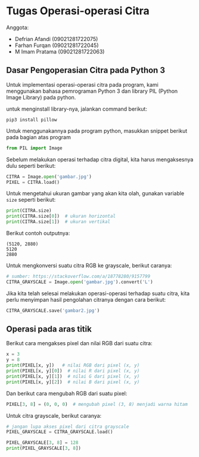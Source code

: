 # Tugas Operasi-operasi Citra

Anggota:
- Defrian Afandi (09021281722075)
- Farhan Furqan (09021281722045)
- M Imam Pratama (09021281722063)

## Dasar Pengoperasian Citra pada Python 3

Untuk implementasi operasi-operasi citra pada program, kami menggunakan bahasa
pemrograman Python 3 dan library PIL (Python Image Library) pada python.

untuk menginstall library-nya, jalankan command berikut:

```
pip3 install pillow
```

Untuk menggunakannya pada program python, masukkan snippet berikut pada bagian
atas program

```python
from PIL import Image
```

Sebelum melakukan operasi terhadap citra digital, kita harus mengaksesnya dulu
seperti berikut:

```python
CITRA = Image.open('gambar.jpg')
PIXEL = CITRA.load()
```

Untuk mengetahui ukuran gambar yang akan kita olah, gunakan variable `size`
seperti berikut:

```python
print(CITRA.size)
print(CITRA.size[0])  # ukuran horizontal
print(CITRA.size[1])  # ukuran vertikal
```

Berikut contoh outputnya:

```
(5120, 2880)
5120
2880
```

Untuk mengkonversi suatu citra RGB ke grayscale, berikut caranya:

```python
# sumber: https://stackoverflow.com/a/18778280/9157799
CITRA_GRAYSCALE = Image.open('gambar.jpg').convert('L')
```

Jika kita telah selesai melakukan operasi-operasi terhadap suatu citra, kita
perlu menyimpan hasil pengolahan citranya dengan cara berikut:

```python
CITRA_GRAYSCALE.save('gambar2.jpg')
```

## Operasi pada aras titik

Berikut cara mengakses pixel dan nilai RGB dari suatu citra:

```python
x = 3
y = 8
print(PIXEL[x, y])   # nilai RGB dari pixel (x, y)
print(PIXEL[x, y][0])  # nilai R dari pixel (x, y)
print(PIXEL[x, y][1])  # nilai G dari pixel (x, y)
print(PIXEL[x, y][2])  # nilai B dari pixel (x, y)
```

Dan berikut cara mengubah RGB dari suatu pixel:

```python
PIXEL[3, 8] = (0, 0, 0)  # mengubah pixel (3, 8) menjadi warna hitam
```

Untuk citra grayscale, berikut caranya:

```python
# jangan lupa akses pixel dari citra grayscale
PIXEL_GRAYSCALE = CITRA_GRAYSCALE.load()

PIXEL_GRAYSCALE[3, 8] = 128
print(PIXEL_GRAYSCALE[3, 8])
```
